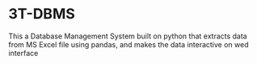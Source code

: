 # 3T-DBMS
This a Database Management System built on python that extracts data from MS Excel file using pandas, and makes the data interactive on wed interface 
